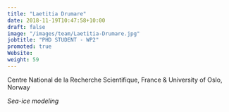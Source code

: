 ```yaml
---
title: "Laetitia Drumare"
date: 2018-11-19T10:47:58+10:00
draft: false
image: "/images/team/Laetitia-Drumare.jpg"
jobtitle: "PHD STUDENT - WP2"
promoted: true
Website: 
weight: 59
---
```


Centre National de la Recherche Scientifique, France & University of Oslo, Norway

*Sea-ice modeling*
